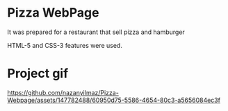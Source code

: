 

<h1>Pizza WebPage</h1>


<p>It was prepared for a restaurant that sell pizza and hamburger</p>

<p>HTML-5 and CSS-3 features were used.</p>




<h1>Project gif</h1>





https://github.com/nazanyilmaz/Pizza-Webpage/assets/147782488/60950d75-5586-4654-80c3-a5656084ec3f











